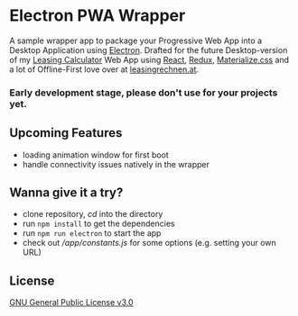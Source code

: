 # Electron PWA Wrapper

A sample wrapper app to package your Progressive Web App into a Desktop Application using [Electron](https://github.com/electron/electron).
Drafted for the future Desktop-version of my [Leasing Calculator](https://www.leasingrechnen.at) Web App using [React](https://github.com/facebook/react), [Redux](https://github.com/reactjs/redux), [Materialize.css](https://github.com/Dogfalo/materialize) and a lot of Offline-First love over at [leasingrechnen.at](https://www.leasingrechnen.at).

### Early development stage, please don't use for your projects yet.

## Upcoming Features
- loading animation window for first boot
- handle connectivity issues natively in the wrapper

## Wanna give it a try?
- clone repository, *cd* into the directory
- run `npm install` to get the dependencies
- run `npm run electron` to start the app
- check out */app/constants.js* for some options (e.g. setting your own URL)

## License
[GNU General Public License v3.0](https://www.gnu.org/licenses/gpl-3.0.en.html)
